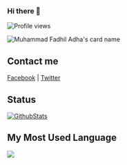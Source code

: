 ### Hi there 👋
![Profile views](https://komarev.com/ghpvc/?username=muhammaddzaky&color=brightgreen)


![Muhammad Fadhil Adha's card name](https://cardivo.vercel.app/api?name=muhammad%20dzaky%20Saragih&description=Hi,%20i%27m%20a%20front%20end%20web%20hackFacebook%20and%20i%27m%2019%20y.o.%20Nice%20to%20meet%20you%20%F0%9F%91%8B&image=https://avatars.githubusercontent.com/u/59252427?v=4&backgroundColor=%23ecf0f1&l%20dzaky%20%20&github=muhammaddzaky&twitter=dzaky&pattern=ticTacToe&colorPattern=%23eaeaea)


## Contact me

[Facebook](https://facebook.com/rajasahmansaragih.net) | [Twitter](https://twitter.com/dj_dzaky) 

<!-- Here are some ideas to get you started: -->
<!-- 
- 🔭 I’m currently working on ...
- 🌱 I’m currently learning ...
- 👯 I’m looking to collaborate on ...
- 🤔 I’m looking for help with ...
- 💬 Ask me about ...
- 📫 How to reach me: ...
- 😄 Pronouns: ...
- ⚡ Fun fact: ... -->

## Status

[![GithubStats](https://github-readme-stats.vercel.app/api?username=muhammaddzaky&show_icons=true)](https://github.com/muhammaddzaky)

## My Most Used Language

<img src="https://github-readme-stats.vercel.app/api/top-langs/?username=muhammaddzaky&theme=vue">
